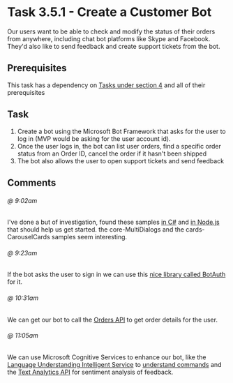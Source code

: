 # Task 3.5.1 - Create a Customer Bot

Our users want to be able to check and modify the status of their orders from anywhere, including chat bot platforms like Skype and Facebook. They'd also like to send feedback and create support tickets from the bot.

## Prerequisites 

This task has a dependency on [Tasks under section 4](../4/411_DocumentDB.md) and all of their prerequisites

## Task

1. Create a bot using the Microsoft Bot Framework that asks for the user to log in (MVP would be asking for the user account id). 
2. Once the user logs in, the bot can list user orders, find a specific order status from an Order ID, cancel the order if it hasn't been shipped
3. The bot also allows the user to open support tickets and send feedback

## Comments

###### @ 9:02am
I've done a but of investigation, found these samples [in C#](https://github.com/Microsoft/BotBuilder-Samples/tree/master/CSharp/) and [in Node.js](https://github.com/Microsoft/BotBuilder-Samples/tree/master/Node) that should help us get started. the core-MultiDialogs and the cards-CarouselCards samples seem interesting.

###### @ 9:23am
If the bot asks the user to sign in we can use this [nice library called BotAuth](https://blogs.msdn.microsoft.com/richard_dizeregas_blog/2017/05/15/bot-authentication-in-the-bot-framework/) for it.  

###### @ 10:31am
We can get our bot to call the [Orders API](../4/412_OrdersAPI.md) to get order details for the user. 

###### @ 11:05am
We can use Microsoft Cognitive Services to enhance our bot, like the [Language Understanding Intelligent Service](https://azure.microsoft.com/en-us/services/cognitive-services/language-understanding-intelligent-service/) to [understand commands](https://docs.microsoft.com/en-us/bot-framework/cognitive-services-bot-intelligence-overview#language-understanding) and the [Text Analytics API](https://azure.microsoft.com/en-us/services/cognitive-services/text-analytics/) for sentiment analysis of feedback. 